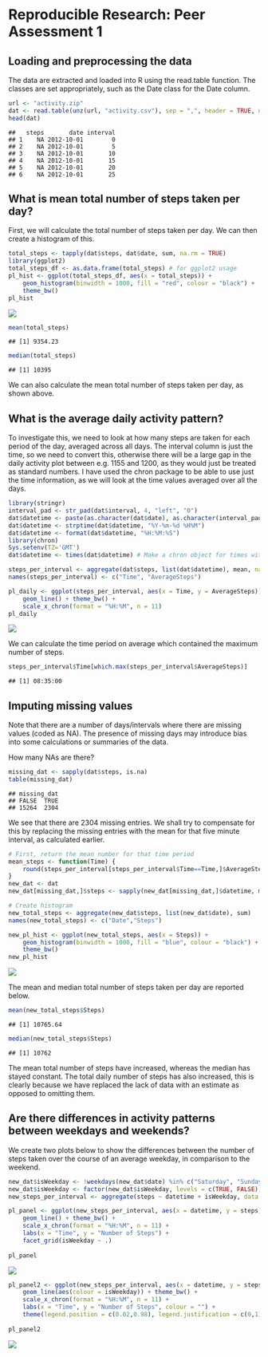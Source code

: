 # Reproducible Research: Peer Assessment 1


## Loading and preprocessing the data
The data are extracted and loaded into R using the read.table function.
The classes are set appropriately, such as the Date class for the Date column.


```r
url <- "activity.zip"
dat <- read.table(unz(url, "activity.csv"), sep = ",", header = TRUE, na.strings = NA, colClasses = c("integer", "Date", "integer"))
head(dat)
```

```
##   steps       date interval
## 1    NA 2012-10-01        0
## 2    NA 2012-10-01        5
## 3    NA 2012-10-01       10
## 4    NA 2012-10-01       15
## 5    NA 2012-10-01       20
## 6    NA 2012-10-01       25
```

## What is mean total number of steps taken per day?
First, we will calculate the total number of steps taken per day.
We can then create a histogram of this.


```r
total_steps <- tapply(dat$steps, dat$date, sum, na.rm = TRUE)
library(ggplot2)
total_steps_df <- as.data.frame(total_steps) # for ggplot2 usage
pl_hist <- ggplot(total_steps_df, aes(x = total_steps)) +
    geom_histogram(binwidth = 1000, fill = "red", colour = "black") + 
    theme_bw()
pl_hist
```

![](PA1_template_files/figure-html/unnamed-chunk-2-1.png) 

```r
mean(total_steps)
```

```
## [1] 9354.23
```

```r
median(total_steps)
```

```
## [1] 10395
```

We can also calculate the mean total number of steps taken per day, as shown above.

## What is the average daily activity pattern?
To investigate this, we need to look at how many steps are taken for each period of the day, averaged across all days.
The interval column is just the time, so we need to convert this, otherwise there will be a large gap in the daily activity plot between e.g. 1155 and 1200, as they would just be treated as standard numbers.
I have used the chron package to be able to use just the time information, as we will look at the time values averaged over all the days.


```r
library(stringr)
interval_pad <- str_pad(dat$interval, 4, "left", "0")
dat$datetime <- paste(as.character(dat$date), as.character(interval_pad))
dat$datetime <- strptime(dat$datetime, "%Y-%m-%d %H%M")
dat$datetime <- format(dat$datetime, "%H:%M:%S")
library(chron)
Sys.setenv(TZ='GMT')
dat$datetime <- times(dat$datetime) # Make a chron object for times without dates.

steps_per_interval <- aggregate(dat$steps, list(dat$datetime), mean, na.rm = TRUE)
names(steps_per_interval) <- c("Time", "AverageSteps")

pl_daily <- ggplot(steps_per_interval, aes(x = Time, y = AverageSteps)) +
    geom_line() + theme_bw() +
    scale_x_chron(format = "%H:%M", n = 11)
pl_daily
```

![](PA1_template_files/figure-html/unnamed-chunk-3-1.png) 

We can calculate the time period on average which contained the maximum number of steps.


```r
steps_per_interval$Time[which.max(steps_per_interval$AverageSteps)]
```

```
## [1] 08:35:00
```

## Imputing missing values
Note that there are a number of days/intervals where there are missing values (coded as NA). The presence of missing days may introduce bias into some calculations or summaries of the data.

How many NAs are there?


```r
missing_dat <- sapply(dat$steps, is.na)
table(missing_dat)
```

```
## missing_dat
## FALSE  TRUE 
## 15264  2304
```

We see that there are 2304 missing entries.
We shall try to compensate for this by replacing the missing entries with the mean for that five minute interval, as calculated earlier.


```r
# First, return the mean number for that time period
mean_steps <- function(Time) {
    round(steps_per_interval[steps_per_interval$Time==Time,]$AverageSteps)
}
new_dat <- dat
new_dat[missing_dat,]$steps <- sapply(new_dat[missing_dat,]$datetime, mean_steps)

# Create histogram
new_total_steps <- aggregate(new_dat$steps, list(new_dat$date), sum)
names(new_total_steps) <- c("Date","Steps")

new_pl_hist <- ggplot(new_total_steps, aes(x = Steps)) +
    geom_histogram(binwidth = 1000, fill = "blue", colour = "black") + 
    theme_bw()
new_pl_hist
```

![](PA1_template_files/figure-html/unnamed-chunk-6-1.png) 

The mean and median total number of steps taken per day are reported below.


```r
mean(new_total_steps$Steps)
```

```
## [1] 10765.64
```

```r
median(new_total_steps$Steps)
```

```
## [1] 10762
```

The mean total number of steps have increased, whereas the median has stayed constant.
The total daily number of steps has also increased, this is clearly because we have replaced the lack of data with an estimate as opposed to omitting them.

## Are there differences in activity patterns between weekdays and weekends?
We create two plots below to show the differences between the number of steps taken over the course of an average weekday, in comparison to the weekend.


```r
new_dat$isWeekday <- !weekdays(new_dat$date) %in% c("Saturday", "Sunday")
new_dat$isWeekday <- factor(new_dat$isWeekday, levels = c(TRUE, FALSE), labels = c("weekday","weekend"))
new_steps_per_interval <- aggregate(steps ~ datetime + isWeekday, data = new_dat, mean, na.rm = TRUE)

pl_panel <- ggplot(new_steps_per_interval, aes(x = datetime, y = steps)) +
    geom_line() + theme_bw() +
    scale_x_chron(format = "%H:%M", n = 11) +
    labs(x = "Time", y = "Number of Steps") +
    facet_grid(isWeekday ~ .)
    
pl_panel
```

![](PA1_template_files/figure-html/unnamed-chunk-8-1.png) 

```r
pl_panel2 <- ggplot(new_steps_per_interval, aes(x = datetime, y = steps)) +
    geom_line(aes(colour = isWeekday)) + theme_bw() +
    scale_x_chron(format = "%H:%M", n = 11) +
    labs(x = "Time", y = "Number of Steps", colour = "") + 
    theme(legend.position = c(0.02,0.98), legend.justification = c(0,1))
    
pl_panel2
```

![](PA1_template_files/figure-html/unnamed-chunk-8-2.png) 

